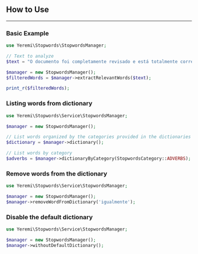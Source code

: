 
## How to Use

---

### Basic Example

```php
use Yeremi\Stopwords\StopwordsManager;

// Text to analyze
$text = "O documento foi completamente revisado e está totalmente correto.";

$manager = new StopwordsManager();
$filteredWords = $manager->extractRelevantWords($text);

print_r($filteredWords);
```

### Listing words from dictionary

```php
use Yeremi\Stopwords\Service\StopwordsManager;

$manager = new StopwordsManager();

// List words organized by the categories provided in the dictionaries
$dictionary = $manager->dictionary();

// List words by category
$adverbs = $manager->dictionaryByCategory(StopwordsCategory::ADVERBS);
```

### Remove words from the dictionary

```php
use Yeremi\Stopwords\Service\StopwordsManager;

$manager = new StopwordsManager();
$manager->removeWordFromDictionary('igualmente');
```

### Disable the default dictionary

```php
use Yeremi\Stopwords\Service\StopwordsManager;

$manager = new StopwordsManager();
$manager->withoutDefaultDictionary();

```